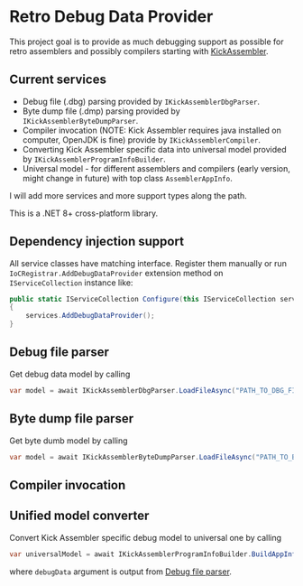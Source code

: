 # Retro Debug Data Provider

This project goal is to provide as much debugging support as possible for retro assemblers and possibly compilers starting with [KickAssembler](https://www.theweb.dk/KickAssembler/Main.html#frontpage).

## Current services
* Debug file (.dbg) parsing provided by `IKickAssemblerDbgParser`.
* Byte dump file (.dmp) parsing provided by `IKickAssemblerByteDumpParser`.
* Compiler invocation (NOTE: Kick Assembler requires java installed on computer, OpenJDK is fine) provide by `IKickAssemblerCompiler`.
* Converting Kick Assembler specific data into universal model provided by `IKickAssemblerProgramInfoBuilder`.
* Universal model - for different assemblers and compilers (early version, might change in future) with top class `AssemblerAppInfo`.

I will add more services and more support types along the path.

This is a .NET 8+ cross-platform library.

## Dependency injection support

All service classes have matching interface. Register them manually or run `IoCRegistrar.AddDebugDataProvider` extension method on `IServiceCollection` instance like:

```csharp
public static IServiceCollection Configure(this IServiceCollection services)
{
    services.AddDebugDataProvider();
}
```

## Debug file parser

Get debug data model by calling 
```csharp
var model = await IKickAssemblerDbgParser.LoadFileAsync("PATH_TO_DBG_FILE", ct)
```

## Byte dump file parser

Get byte dumb model by calling 
```csharp
var model = await IKickAssemblerByteDumpParser.LoadFileAsync("PATH_TO_BYTE_DUMP_FILE", ct)
```

## Compiler invocation

## Unified model converter

Convert Kick Assembler specific debug model to universal one by calling 
```csharp
var universalModel = await IKickAssemblerProgramInfoBuilder.BuildAppInfoAsync("PROJECT_DIRECTORY", debugData, ct)
``` 
where `debugData` argument is output from [Debug file parser](#debug-file-parser). 